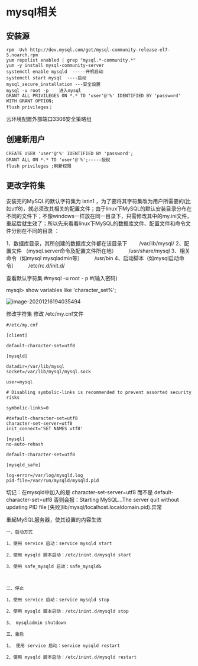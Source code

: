 # mysql相关

## 安装源

```
rpm -Uvh http://dev.mysql.com/get/mysql-community-release-el7-5.noarch.rpm
yum repolist enabled | grep "mysql.*-community.*"
yum -y install mysql-community-server
systemctl enable mysqld  -----开机启动
systemctl start mysql  ----启动
mysql_secure_installation ---安全设置
mysql -u root -p    进入mysql
GRANT ALL PRIVILEGES ON *.* TO 'user'@'%' IDENTIFIED BY 'password' WITH GRANT OPTION;
flush privileges；
```

云环境配置外部端口3306安全策略组

## 创建新用户

```
CREATE USER 'user'@'%' IDENTIFIED BY 'password';
GRANT ALL ON *.* TO 'user'@'%';-----授权
flush privileges ;刷新权限
```

## 更改字符集

 安装完的MySQL的默认字符集为 latin1 ，为了要将其字符集改为用户所需要的(比如utf8)，就必须改其相关的配置文件；由于linux下MySQL的默认安装目录分布在不同的文件下；不像windows一样放在同一目录下，只需修改其中的my.ini文件，重起后就生效了；所以先来看看linux下MySQL的数据库文件、配置文件和命令文件分别在不同的目录 ： 

1、数据库目录，其所创建的数据库文件都在该目录下 
　　/var/lib/mysql/ 
2、配置文件 （mysql.server命令及配置文件所在地） 
　　/usr/share/mysql 
3、相关命令（如mysql mysqladmin等） 
　　/usr/bin 
4、启动脚本（如mysql启动命令） 
　　/etc/rc.d/init.d/ 

查看默认字符集 
\#mysql -u root - p 
\#(输入密码) 

mysql> show variables like 'character_set%';

![image-20201216194035494](C:\Users\Administrator\AppData\Roaming\Typora\typora-user-images\image-20201216194035494.png)

修改字符集 修改 /etc/my.cnf文件

```
#/etc/my.cnf

[client]

default-character-set=utf8

[mysqld]

datadir=/var/lib/mysql
socket=/var/lib/mysql/mysql.sock

user=mysql

# Disabling symbolic-links is recommended to prevent assorted security risks

symbolic-links=0

#default-character-set=utf8
character-set-server=utf8
init_connect='SET NAMES utf8'

[mysql]
no-auto-rehash

default-character-set=utf8

[mysqld_safe]

log-error=/var/log/mysqld.log
pid-file=/var/run/mysqld/mysqld.pid
```

切记：在mysqld中加入的是 character-set-server=utf8 而不是 default-character-set=utf8 
否则会报：Starting MySQL...The server quit without updating PID file [失败]lib/mysql/localhost.localdomain.pid).异常

重起MySQL服务器，使其设置的内容生效 

```
一、启动方式

1、使用 service 启动：service mysqld start

2、使用 mysqld 脚本启动：/etc/inint.d/mysqld start

3、使用 safe_mysqld 启动：safe_mysqld&



二、停止

1、使用 service 启动：service mysqld stop

2、使用 mysqld 脚本启动：/etc/inint.d/mysqld stop

3、 mysqladmin shutdown 

三、重启

1、 使用 service 启动：service mysqld restart

2、使用 mysqld 脚本启动：/etc/inint.d/mysqld restart
```
